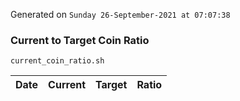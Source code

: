 Generated on `Sunday 26-September-2021 at 07:07:38`

### Current to Target Coin Ratio
`current_coin_ratio.sh`

Date|Current|Target|Ratio
---|---|---|---
